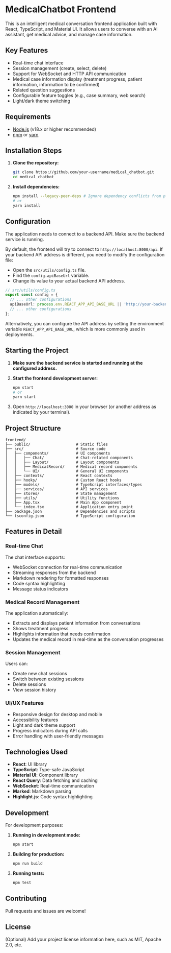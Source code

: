 # MedicalChatbot Frontend

This is an intelligent medical conversation frontend application built with React, TypeScript, and Material UI. It allows users to converse with an AI assistant, get medical advice, and manage case information.

## Key Features

* Real-time chat interface
* Session management (create, select, delete)
* Support for WebSocket and HTTP API communication
* Medical case information display (treatment progress, patient information, information to be confirmed)
* Related question suggestions
* Configurable feature toggles (e.g., case summary, web search)
* Light/dark theme switching

## Requirements

* [Node.js](https://nodejs.org/) (v18.x or higher recommended)
* [npm](https://www.npmjs.com/) or [yarn](https://yarnpkg.com/)

## Installation Steps

1. **Clone the repository:**
   ```bash
   git clone https://github.com/your-username/medical_chatbot.git
   cd medical_chatbot
   ```

2. **Install dependencies:**
   ```bash
   npm install --legacy-peer-deps # Ignore dependency conflicts from packages that haven't been updated
   # or
   yarn install
   ```

## Configuration

The application needs to connect to a backend API. Make sure the backend service is running.

By default, the frontend will try to connect to `http://localhost:8000/api`. If your backend API address is different, you need to modify the configuration file:

* Open the `src/utils/config.ts` file.
* Find the `config.apiBaseUrl` variable.
* Change its value to your actual backend API address.

```typescript
// src/utils/config.ts
export const config = {
  // ... other configurations
  apiBaseUrl: process.env.REACT_APP_API_BASE_URL || 'http://your-backend-api-url', // Modify this
  // ... other configurations
};
```

Alternatively, you can configure the API address by setting the environment variable `REACT_APP_API_BASE_URL`, which is more commonly used in deployments.

## Starting the Project

1. **Make sure the backend service is started and running at the configured address.**

2. **Start the frontend development server:**
   ```bash
   npm start
   # or
   yarn start
   ```

3. Open `http://localhost:3000` in your browser (or another address as indicated by your terminal).

## Project Structure

```
frontend/
├── public/                    # Static files
├── src/                       # Source code
│   ├── components/            # UI components
│   │   ├── Chat/              # Chat-related components
│   │   ├── Layout/            # Layout components
│   │   ├── MedicalRecord/     # Medical record components
│   │   └── UI/                # General UI components
│   ├── contexts/              # React contexts
│   ├── hooks/                 # Custom React hooks
│   ├── models/                # TypeScript interfaces/types
│   ├── services/              # API services
│   ├── stores/                # State management
│   ├── utils/                 # Utility functions
│   ├── App.tsx                # Main App component
│   └── index.tsx              # Application entry point
├── package.json               # Dependencies and scripts
└── tsconfig.json              # TypeScript configuration
```

## Features in Detail

### Real-time Chat

The chat interface supports:
- WebSocket connection for real-time communication
- Streaming responses from the backend
- Markdown rendering for formatted responses
- Code syntax highlighting
- Message status indicators

### Medical Record Management

The application automatically:
- Extracts and displays patient information from conversations
- Shows treatment progress
- Highlights information that needs confirmation
- Updates the medical record in real-time as the conversation progresses

### Session Management

Users can:
- Create new chat sessions
- Switch between existing sessions
- Delete sessions
- View session history

### UI/UX Features

- Responsive design for desktop and mobile
- Accessibility features
- Light and dark theme support
- Progress indicators during API calls
- Error handling with user-friendly messages

## Technologies Used

- **React**: UI library
- **TypeScript**: Type-safe JavaScript
- **Material UI**: Component library
- **React Query**: Data fetching and caching
- **WebSocket**: Real-time communication
- **Marked**: Markdown parsing
- **Highlight.js**: Code syntax highlighting

## Development

For development purposes:

1. **Running in development mode:**
   ```bash
   npm start
   ```

2. **Building for production:**
   ```bash
   npm run build
   ```

3. **Running tests:**
   ```bash
   npm test
   ```

## Contributing

Pull requests and issues are welcome!

## License

(Optional) Add your project license information here, such as MIT, Apache 2.0, etc. 